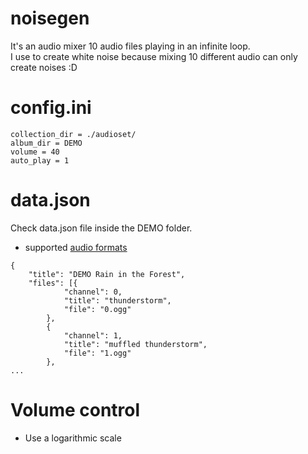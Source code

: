 # noisegen
It's an audio mixer 10 audio files playing in an infinite loop.  
I use to create white noise because mixing 10 different audio can only create noises :D


# config.ini
```
collection_dir = ./audioset/
album_dir = DEMO
volume = 40
auto_play = 1
```

# data.json
Check data.json file inside the DEMO folder.
- supported [audio formats](http://www.pygame.org/docs/ref/mixer.html#pygame.mixer.Sound)
```
{
    "title": "DEMO Rain in the Forest",
    "files": [{
            "channel": 0,
            "title": "thunderstorm",
            "file": "0.ogg"
        },
        {
            "channel": 1,
            "title": "muffled thunderstorm",
            "file": "1.ogg"
        },
...
```

# Volume control
- Use a logarithmic scale


